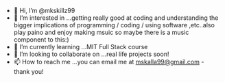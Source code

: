 - 👋 Hi, I’m @mkskillz99
- 👀 I’m interested in ...getting really good at coding and understanding the bigger implications of programming / coding / using software ,etc..also play paino and enjoy making msuic so maybe there is a music component to this:)
- 🌱 I’m currently learning ...MIT Full Stack course
- 💞️ I’m looking to collaborate on ...real life projects soon! 
- 📫 How to reach me ...you can email me at mskalla99@gmail.com - thank you! 

<!---
mkskillz99/mkskillz99 is a ✨ special ✨ repository because its `README.md` (this file) appears on your GitHub profile.
You can click the Preview link to take a look at your changes.
--->

